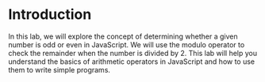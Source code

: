 # Introduction

In this lab, we will explore the concept of determining whether a given number is odd or even in JavaScript. We will use the modulo operator to check the remainder when the number is divided by 2. This lab will help you understand the basics of arithmetic operators in JavaScript and how to use them to write simple programs.
